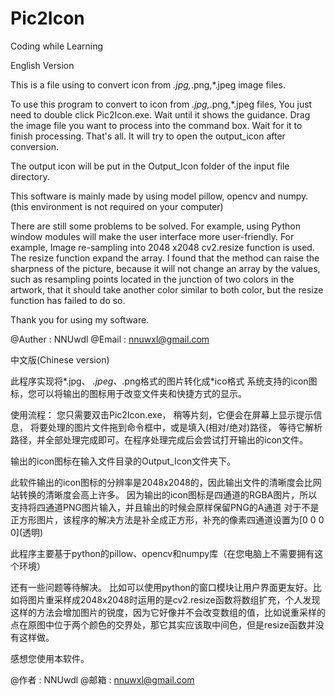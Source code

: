 # Pic2Icon

Coding while Learning

English Version

This is a file using to convert icon from *.jpg,*.png,*.jpeg image files.

To use this program to convert to icon from *.jpg,*.png,*.jpeg files, You just need to double click Pic2Icon.exe. Wait until it shows the guidance. Drag the image file you want to process into the command box. Wait for it to finish processing. That's all.
It will try to open the output_icon after conversion.

The output icon will be put in the Output_Icon folder of the input file directory.

This software is mainly made by using model pillow, opencv and numpy.(this environment is not required on your computer)

There are still some problems to be solved. For example, using Python window modules will make the user interface more user-friendly. For example, Image re-sampling into 2048 x2048 cv2.resize function is used. The resize function expand the array. I found that the method can raise the sharpness of the picture, because it will not change an array by the values, such as resampling points located in the junction of two colors in the artwork, that it should take another color similar to both color, but the resize function has failed to do so.

Thank you for using my software.

@Auther : NNUwdl @Email : nnuwxl@gmail.com

中文版(Chinese version)

此程序实现将*.jpg、 *.jpeg、*.png格式的图片转化成\*ico格式 系统支持的icon图标，您可以将输出的图标用于改变文件夹和快捷方式的显示。

使用流程： 您只需要双击Pic2Icon.exe， 稍等片刻，它便会在屏幕上显示提示信息， 将要处理的图片文件拖到命令框中，或是填入(相对/绝对)路径， 等待它解析路径，并全部处理完成即可。在程序处理完成后会尝试打开输出的icon文件。

输出的icon图标在输入文件目录的Output_Icon文件夹下。

此软件输出的icon图标的分辨率是2048x2048的，因此输出文件的清晰度会比网站转换的清晰度会高上许多。
因为输出的icon图标是四通道的RGBA图片，所以支持将四通道PNG图片输入，并且输出的时候会原样保留PNG的A通道
对于不是正方形图片，该程序的解决方法是补全成正方形，补充的像素四通道设置为\[0 0 0 0](透明)

此程序主要基于python的pillow、opencv和numpy库（在您电脑上不需要拥有这个环境）

还有一些问题等待解决。 比如可以使用python的窗口模块让用户界面更友好。比如将图片重采样成2048x2048时运用的是cv2.resize函数将数组扩充，个人发现这样的方法会增加图片的锐度，因为它好像并不会改变数组的值，比如说重采样的点在原图中位于两个颜色的交界处，那它其实应该取中间色，但是resize函数并没有这样做。

感想您使用本软件。

@作者 : NNUwdl @邮箱 : nnuwxl@gmail.com
